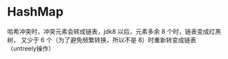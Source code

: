 
# HashMap

哈希冲突时，冲突元素会转成链表，jdk8 以后，元素多余 8 个时，链表变成红黑树，
又少于 6 个（为了避免频繁转换，所以不是 8）时重新转变成链表（untreely操作）
